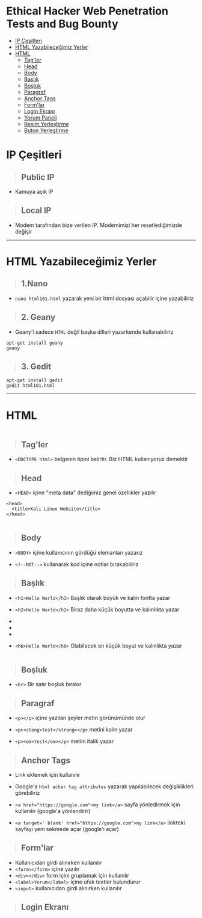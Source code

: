 # Ethical Hacker Web Penetration Tests and Bug Bounty
- [IP Çeşitleri](#IP-Çeşitleri)
- [HTML Yazabileceğimiz Yerler](#HTML-Yazabileceğimiz-yerler)
- [HTML](#HTML)
  - [Tag'ler](#Tag'ler)
  - [Head](#Head)
  - [Body](#Body)
  - [Başlık](#Başlık)
  - [Boşluk](#Boşluk)
  - [Paragraf](#Paragraf)
  - [Anchor Tags](#Anchor-Tags)
  - [Form'lar](#Form-lar)
  - [Login Ekranı](#Login-Ekranı)
  - [Yorum Paneli](#Yorum-Paneli)
  - [Resim Yerleştirme](#Resim-yerleştirme)
  - [Buton Yerleştirme](#Buton-Yerleştirme)

# IP Çeşitleri
> ## Public IP 
- Kamuya açık IP
> ## Local IP
- Modem tarafından bize verilen IP. Modemimizi her resetlediğimizde değişir
---
# HTML Yazabileceğimiz Yerler
> ## 1.Nano
- ```nano html101.html``` yazarak yeni bir html dosyası açabilir içine yazabiliriz
> ## 2. Geany 
- Geany'i sadece ```HTML``` değil başka dilleri yazarkende kullanabiliriz
```
apt-get install geany
geany
```
> ## 3. Gedit
```
apt-get install gedit
gedit html101.html
```
---
# HTML
![]()
> ## Tag'ler
- ```<DOCTYPE html>``` belgenin tipini belirtir. Biz HTML kullanıyoruz demektir
> ## Head
- ```<HEAD>``` içine "meta data" dediğimiz genel özellikler yazılır
```
<head>
  <title>Kali Linux Website</title>
</head>
```
![]()
> ## Body
- ```<BODY>``` içine kullanıcının gördüğü elemanları yazarız

- ```<!--NOT-->``` kullanarak kod içine notlar bırakabiliriz
> ## Başlık 
- ```<h1>Hello World</h1>``` Başlık olarak büyük ve kalın fontta yazar

- ```<h2>Hello World</h2>``` Biraz daha küçük boyutta ve kalınlıkta yazar

- 

- 

- 

- ```<h6>Hello World</h6>``` Olabilecek en küçük boyut ve kalınlıkta yazar

![]()

> ## Boşluk
- ```<br>``` Bir satır boşluk bırakır
> ## Paragraf
- ```<p></p>``` içine yazılan şeyler metin görünümünde olur

- ```<p><stong>test</strong></p>``` metini kalın yazar

- ```<p><em>test</em></p>``` metini italik yazar
> ## Anchor Tags
- Link eklemek için kullanılır
![]()

- Google'a ```html acher tag attributes``` yazarak yapılabilecek değişiklikleri görebiliriz
  
- ```<a href="https://google.com">my link</a>``` sayfa yönledirmek için kullanılır (google'a yönlendirir)

- ```<a target=' blank' href="https://google.com">my link</a>``` linkteki sayfayı yeni sekmede açar (google'ı açar)
> ## Form'lar
- Kullanıcıdan girdi alınırken kullanılır
- ```<form></form>``` içine yazılır
- ```<div></div>``` form içini gruplamak için kullanılır
- ```<label>Yorum</label>``` içine ufak textler bulundurur
- ```<input>``` kullanıcıdan girdi alınırken kullanılır
> ## Login Ekranı
